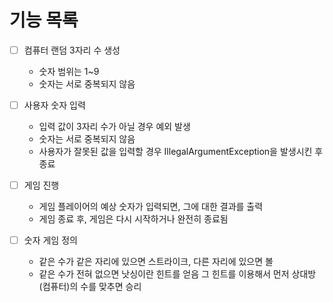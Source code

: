 # 기능 목록

- [ ] 컴퓨터 랜덤 3자리 수 생성
    - 숫자 범위는 1~9
    - 숫자는 서로 중복되지 않음
- [ ] 사용자 숫자 입력
    - 입력 값이 3자리 수가 아닐 경우 예외 발생
    - 숫자는 서로 중복되지 않음
    - 사용자가 잘못된 값을 입력할 경우 IllegalArgumentException을 발생시킨 후 종료
- [ ] 게임 진행
    - 게임 플레이어의 예상 숫자가 입력되면, 그에 대한 결과를 출력
    - 게임 종료 후, 게임은 다시 시작하거나 완전히 종료됨

- [ ] 숫자 게임 정의
    - 같은 수가 같은 자리에 있으면 스트라이크, 다른 자리에 있으면 볼
    - 같은 수가 전혀 없으면 낫싱이란 힌트를 얻음
      그 힌트를 이용해서 먼저 상대방(컴퓨터)의 수를 맞추면 승리
